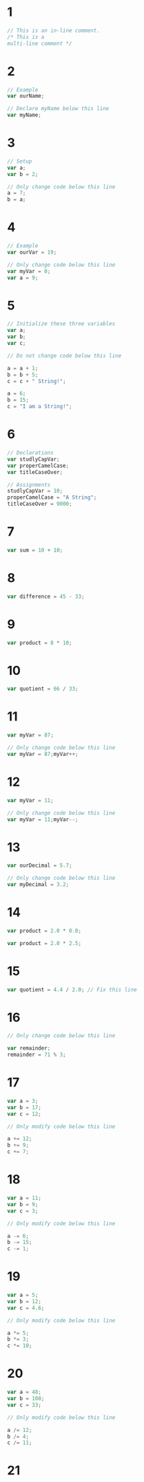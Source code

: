 # 	1

```js
// This is an in-line comment.
/* This is a
multi-line comment */

```

#	2

```js
// Example
var ourName;

// Declare myName below this line
var myName;

```

#	3

```js
// Setup
var a;
var b = 2;

// Only change code below this line
a = 7;
b = a;

```

#	4

```js
// Example
var ourVar = 19;

// Only change code below this line
var myVar = 0;
var a = 9;

```

#	5

```js
// Initialize these three variables
var a;
var b;
var c;

// Do not change code below this line

a = a + 1;
b = b + 5;
c = c + " String!";

a = 6;
b = 15;
c = "I am a String!";

```

#	6

```js
// Declarations
var studlyCapVar;
var properCamelCase;
var titleCaseOver;

// Assignments
studlyCapVar = 10;
properCamelCase = "A String";
titleCaseOver = 9000;

```

#	7

```js
var sum = 10 + 10;

```

#	8

```js
var difference = 45 - 33;

```

#	9

```js
var product = 8 * 10;

```

#	10

```js
var quotient = 66 / 33;

```

#	11

```js
var myVar = 87;

// Only change code below this line
var myVar = 87;myVar++;

```

#	12

```js
var myVar = 11;

// Only change code below this line
var myVar = 11;myVar--;

```

#	13

```js
var ourDecimal = 5.7;

// Only change code below this line
var myDecimal = 3.2;

```

#	14

```js
var product = 2.0 * 0.0;

var product = 2.0 * 2.5;

```

#	15

```js
var quotient = 4.4 / 2.0; // Fix this line

```

#	16

```js
// Only change code below this line

var remainder;
remainder = 71 % 3;

```

#	17

```js
var a = 3;
var b = 17;
var c = 12;

// Only modify code below this line

a += 12;
b += 9;
c += 7;

```

#	18

```js
var a = 11;
var b = 9;
var c = 3;

// Only modify code below this line

a -= 6;
b -= 15;
c -= 1;

```

#	19

```js
var a = 5;
var b = 12;
var c = 4.6;

// Only modify code below this line

a *= 5;
b *= 3;
c *= 10;

```

#	20

```js
var a = 48;
var b = 108;
var c = 33;

// Only modify code below this line

a /= 12;
b /= 4;
c /= 11;

```

#	21

